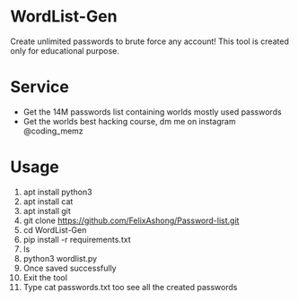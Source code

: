# WordList-Gen
Create unlimited passwords to brute force any account! This tool is created only for educational purpose.

# Service
* Get the 14M passwords list containing worlds mostly used passwords
* Get the worlds best hacking course, dm me on instagram @coding_memz
# Usage
1. apt install python3
2. apt install cat
3. apt install git
4. git clone https://github.com/FelixAshong/Password-list.git
5. cd WordList-Gen
6. pip install -r requirements.txt
7. ls
8. python3 wordlist.py
9. Once saved successfully
10. Exit the tool
11. Type cat passwords.txt too see all the created passwords


